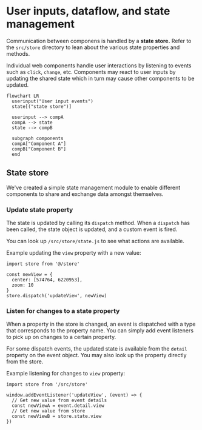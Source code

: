 # User inputs, dataflow, and state management

Communication between componens is handled by a **state store.** Refer to the `src/store` directory to lean about the various state properties and methods.

Individual web components handle user interactions by listening to events such as `click`, `change`, etc. 
Components may react to user inputs by updating the shared state which in turn may cause other components to be updated.

```mermaid
flowchart LR
  userinput("User input events")
  state[("state store")]

  userinput --> compA
  compA --> state
  state --> compB

  subgraph components
  compA["Component A"]
  compB["Component B"]
  end
```

## State store

We've created a simple state management module to enable different components to share and exchange data amongst themselves.

### Update state property

The state is updated by calling its `dispatch` method.
When a `dispatch` has been called, the state object is updated, and a custom event is fired. 

You can look up `/src/store/state.js` to see what actions are available.

Example updating the `view` property with a new value:
```
import store from '@/store'

const newView = { 
  center: [574764, 6220953],
  zoom: 10
}
store.dispatch('updateView', newView)
```

### Listen for changes to a state property

When a property in the store is changed, an event is dispatched with a type that corresponds to the property name.
You can simply add event listeners to pick up on changes to a certain property.

For some dispatch events, the updated state is available from the `detail` property on the event object. You may also look up the property directly from the store.

Example listening for changes to `view` property:
```
import store from '/src/store'

window.addEventListener('updateView', (event) => {
  // Get new value from event details
  const newViewA = event.detail.view
  // Get new value from store
  const newViewB = store.state.view
})
```
